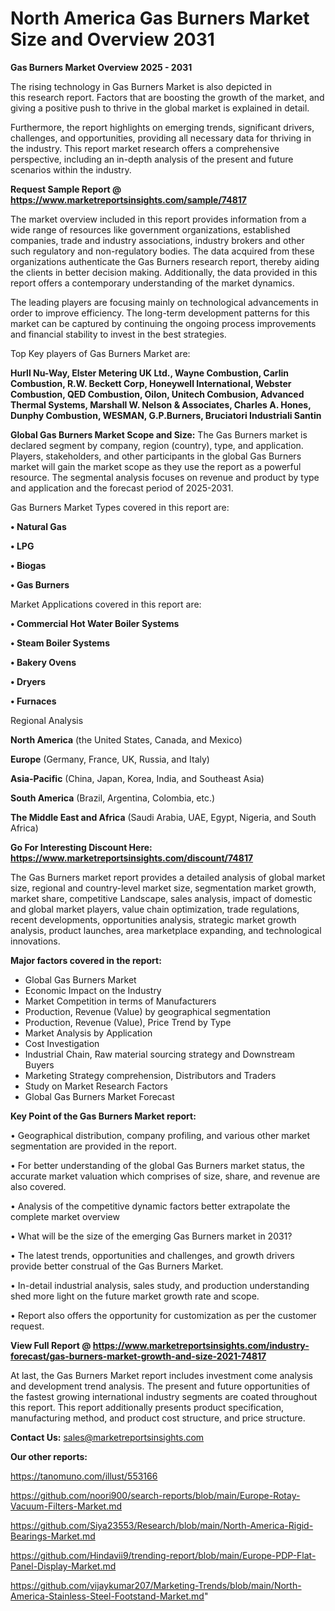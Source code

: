 # North America Gas Burners Market Size and Overview 2031

<Strong> Gas Burners Market Overview 2025 - 2031</strong>

The rising technology in Gas Burners Market is also depicted in this research report. Factors that are boosting the growth of the market, and giving a positive push to thrive in the global market is explained in detail.

Furthermore, the report highlights on emerging trends, significant drivers, challenges, and opportunities, providing all necessary data for thriving in the industry. This report market research offers a comprehensive perspective, including an in-depth analysis of the present and future scenarios within the industry.

<strong>Request Sample Report @ <a href=https://www.marketreportsinsights.com/sample/74817>https://www.marketreportsinsights.com/sample/74817</a></strong>

The market overview included in this report provides information from a wide range of resources like government organizations, established companies, trade and industry associations, industry brokers and other such regulatory and non-regulatory bodies. The data acquired from these organizations authenticate the Gas Burners research report, thereby aiding the clients in better decision making. Additionally, the data provided in this report offers a contemporary understanding of the market dynamics.

The leading players are focusing mainly on technological advancements in order to improve efficiency. The long-term development patterns for this market can be captured by continuing the ongoing process improvements and financial stability to invest in the best strategies.

Top Key players of Gas Burners Market are:

<strong>Hurll Nu-Way, Elster Metering UK Ltd., Wayne Combustion, Carlin Combustion, R.W. Beckett Corp, Honeywell International, Webster Combustion, QED Combustion, Oilon, Unitech Combusion, Advanced Thermal Systems, Marshall W. Nelson & Associates, Charles A. Hones, Dunphy Combustion, WESMAN, G.P.Burners, Bruciatori Industriali Santin</strong>

<strong><b>Global Gas Burners Market Scope and Size:</b></strong>
The Gas Burners market is declared segment by company, region (country), type, and application. Players, stakeholders, and other participants in the global Gas Burners market will gain the market scope as they use the report as a powerful resource. The segmental analysis focuses on revenue and product by type and application and the forecast period of 2025-2031.

Gas Burners Market Types covered in this report are:

<strong>• Natural Gas

• LPG

• Biogas

• Gas Burners</strong>

Market Applications covered in this report are:

<strong>• Commercial Hot Water Boiler Systems

• Steam Boiler Systems

• Bakery Ovens

• Dryers

• Furnaces</strong> 

Regional Analysis

<strong>North America</strong> (the United States, Canada, and Mexico)

<strong>Europe</strong> (Germany, France, UK, Russia, and Italy)

<strong>Asia-Pacific</strong> (China, Japan, Korea, India, and Southeast Asia)

<strong>South America</strong> (Brazil, Argentina, Colombia, etc.)

<strong>The Middle East and Africa</strong> (Saudi Arabia, UAE, Egypt, Nigeria, and South Africa)

<strong>Go For Interesting Discount Here: <a href=https://www.marketreportsinsights.com/discount/74817>https://www.marketreportsinsights.com/discount/74817</a></strong>

The Gas Burners market report provides a detailed analysis of global market size, regional and country-level market size, segmentation market growth, market share, competitive Landscape, sales analysis, impact of domestic and global market players, value chain optimization, trade regulations, recent developments, opportunities analysis, strategic market growth analysis, product launches, area marketplace expanding, and technological innovations.

<strong><b>Major factors covered in the report:</b></strong>
<ul>
  <li>Global Gas Burners Market </li>
  <li>Economic Impact on the Industry</li>
  <li>Market Competition in terms of Manufacturers</li>
  <li>Production, Revenue (Value) by geographical segmentation</li>
  <li>Production, Revenue (Value), Price Trend by Type</li>
  <li>Market Analysis by Application</li>
  <li>Cost Investigation</li>
  <li>Industrial Chain, Raw material sourcing strategy and Downstream Buyers</li>
  <li>Marketing Strategy comprehension, Distributors and Traders</li>
  <li>Study on Market Research Factors</li>
  <li>Global Gas Burners Market Forecast</li>
</ul>

<strong><b>Key Point of the Gas Burners Market report:</b></strong>

• Geographical distribution, company profiling, and various other market segmentation are provided in the report.

• For better understanding of the global Gas Burners market status, the accurate market valuation which comprises of size, share, and revenue are also covered.

• Analysis of the competitive dynamic factors better extrapolate the complete market overview

• What will be the size of the emerging Gas Burners market in 2031?

• The latest trends, opportunities and challenges, and growth drivers provide better construal of the Gas Burners Market.

• In-detail industrial analysis, sales study, and production understanding shed more light on the future market growth rate and scope.

• Report also offers the opportunity for customization as per the customer request.

<strong><b>View Full Report @ <a href=https://www.marketreportsinsights.com/industry-forecast/gas-burners-market-growth-and-size-2021-74817>https://www.marketreportsinsights.com/industry-forecast/gas-burners-market-growth-and-size-2021-74817</a></b></strong>


At last, the Gas Burners Market report includes investment come analysis and development trend analysis. The present and future opportunities of the fastest growing international industry segments are coated throughout this report. This report additionally presents product specification, manufacturing method, and product cost structure, and price structure.

<strong>Contact Us:</strong>
sales@marketreportsinsights.com

<strong>Our other reports:</strong>

<a href=https://tanomuno.com/illust/553166>https://tanomuno.com/illust/553166</a>

<a href=https://github.com/noori900/search-reports/blob/main/Europe-Rotay-Vacuum-Filters-Market.md>https://github.com/noori900/search-reports/blob/main/Europe-Rotay-Vacuum-Filters-Market.md</a>

<a href=https://github.com/Siya23553/Research/blob/main/North-America-Rigid-Bearings-Market.md>https://github.com/Siya23553/Research/blob/main/North-America-Rigid-Bearings-Market.md</a>

<a href=https://github.com/Hindavii9/trending-report/blob/main/Europe-PDP-Flat-Panel-Display-Market.md>https://github.com/Hindavii9/trending-report/blob/main/Europe-PDP-Flat-Panel-Display-Market.md</a>

<a href=https://github.com/vijaykumar207/Marketing-Trends/blob/main/North-America-Stainless-Steel-Footstand-Market.md>https://github.com/vijaykumar207/Marketing-Trends/blob/main/North-America-Stainless-Steel-Footstand-Market.md</a>"
